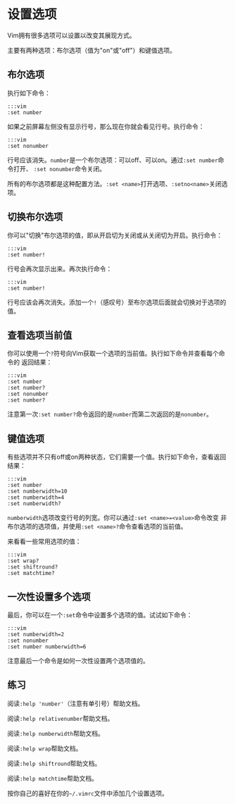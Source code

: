 设置选项
========

Vim拥有很多选项可以设置以改变其展现方式。

主要有两种选项：布尔选项（值为"on"或"off"）和键值选项。

布尔选项
--------

执行如下命令：

    :::vim
    :set number

如果之前屏幕左侧没有显示行号，那么现在你就会看见行号。执行命令：

    :::vim
    :set nonumber

行号应该消失。`number`是一个布尔选项：可以off、可以on。通过`:set number`命令打开、
`:set nonumber`命令关闭。

所有的布尔选项都是这种配置方法。`:set <name>`打开选项、`:setno<name>`关闭选项。

切换布尔选项
------------

你可以"切换"布尔选项的值，即从开启切为关闭或从关闭切为开启。执行命令：

    :::vim
    :set number!

行号会再次显示出来。再次执行命令：

    :::vim
    :set number!

行号应该会再次消失。添加一个`!`（感叹号）至布尔选项后面就会切换对于选项的值。

查看选项当前值
--------------

你可以使用一个`?`符号向Vim获取一个选项的当前值。执行如下命令并查看每个命令的
返回结果：

    :::vim
    :set number
    :set number?
    :set nonumber
    :set number?

注意第一次`:set number?`命令返回的是`number`而第二次返回的是`nonumber`。

键值选项
--------

有些选项并不只有off或on两种状态，它们需要一个值。执行如下命令，查看返回结果：

    :::vim
    :set number
    :set numberwidth=10
    :set numberwidth=4
    :set numberwidth?

`numberwidth`选项改变行号的列宽。你可以通过`:set <name>=<value>`命令改变
非布尔选项的选项值，并使用`:set <name>?`命令查看选项的当前值。

来看看一些常用选项的值：

    :::vim
    :set wrap?
    :set shiftround?
    :set matchtime?

一次性设置多个选项
------------------

最后，你可以在一个`:set`命令中设置多个选项的值。试试如下命令：

    :::vim
    :set numberwidth=2
    :set nonumber
    :set number numberwidth=6

注意最后一个命令是如何一次性设置两个选项值的。

练习
----

阅读`:help 'number'`（注意有单引号）帮助文档。

阅读`:help relativenumber`帮助文档。

阅读`:help numberwidth`帮助文档。

阅读`:help wrap`帮助文档。

阅读`:help shiftround`帮助文档。

阅读`:help matchtime`帮助文档。

按你自己的喜好在你的`~/.vimrc`文件中添加几个设置选项。
